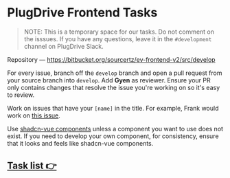 # PlugDrive Frontend Tasks

> NOTE: This is a temporary space for our tasks. Do not comment on the isssues. If you have any questions, leave it in the `#development` channel on PlugDrive Slack.

Repository — https://bitbucket.org/sourcertz/ev-frontend-v2/src/develop

For every issue, branch off the `develop` branch and open a pull request from your source branch into `develop`. Add **Gyen** as reviewer. Ensure your PR only contains changes that resolve the issue you're working on so it's easy to review.

Work on issues that have your `[name]` in the title. For example, Frank would work on [this issue](https://github.com/gyenabubakar/plugdrive-tasks/issues/2).

Use [shadcn-vue components](https://www.shadcn-vue.com/docs/components/accordion.html) unless a component you want to use does not exist. If you need to develop your own component, for consistency, ensure that it looks and feels like shadcn-vue components.

## [Task list 👉](https://github.com/gyenabubakar/plugdrive-tasks/issues)
